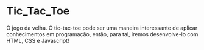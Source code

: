 # Tic_Tac_Toe
O jogo da velha. O tic-tac-toe pode ser uma maneira interessante de aplicar conhecimentos em programação, então, para tal, iremos desenvolve-lo com HTML, CSS e Javascript!
